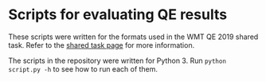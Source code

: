 # Scripts for evaluating QE results


These scripts were written for the formats used in the WMT QE 2019 shared task.
Refer to the [shared task page](http://www.statmt.org/wmt19/qe-task.html) for 
more information.

The scripts in the repository were written for Python 3. Run `python script.py -h`
to see how to run each of them. 
